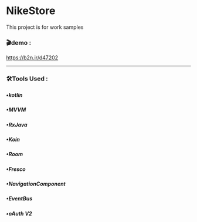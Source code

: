 # NikeStore
This project is for work samples 

### :clapper:demo :

https://b2n.ir/d47202

<hr class="rounded"> 

### :hammer_and_wrench:Tools Used :
##### •kotlin
##### •MVVM
##### •RxJava
##### •Koin
##### •Room
##### •Fresco
##### •NavigationComponent
##### •EventBus
##### •oAuth V2
